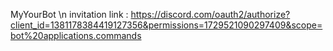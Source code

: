 MyYourBot \n
invitation link : https://discord.com/oauth2/authorize?client_id=1381178384419127356&permissions=1729521090297409&scope=bot%20applications.commands
 
 
